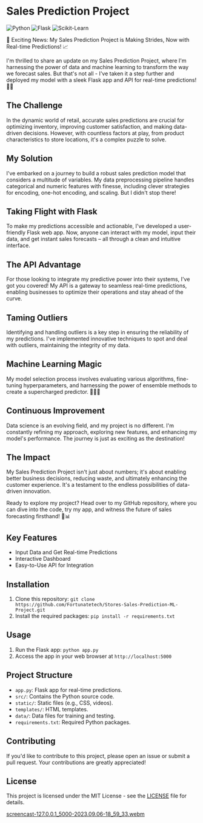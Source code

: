 # Sales Prediction Project

![Python](https://img.shields.io/badge/Python-3.11%2B-blue)
![Flask](https://img.shields.io/badge/Flask-2.0.1-brightgreen)
![Scikit-Learn](https://img.shields.io/badge/scikit--learn-0.24.2-orange)

🚀 Exciting News: My Sales Prediction Project is Making Strides, Now with Real-time Predictions! 📈

I'm thrilled to share an update on my Sales Prediction Project, where I'm harnessing the power of data and machine learning to transform the way we forecast sales. But that's not all - I've taken it a step further and deployed my model with a sleek Flask app and API for real-time predictions! 🤖🌐

## The Challenge

In the dynamic world of retail, accurate sales predictions are crucial for optimizing inventory, improving customer satisfaction, and making data-driven decisions. However, with countless factors at play, from product characteristics to store locations, it's a complex puzzle to solve.

## My Solution

I've embarked on a journey to build a robust sales prediction model that considers a multitude of variables. My data preprocessing pipeline handles categorical and numeric features with finesse, including clever strategies for encoding, one-hot encoding, and scaling. But I didn't stop there!

## Taking Flight with Flask

To make my predictions accessible and actionable, I've developed a user-friendly Flask web app. Now, anyone can interact with my model, input their data, and get instant sales forecasts – all through a clean and intuitive interface.

## The API Advantage

For those looking to integrate my predictive power into their systems, I've got you covered! My API is a gateway to seamless real-time predictions, enabling businesses to optimize their operations and stay ahead of the curve.

## Taming Outliers

Identifying and handling outliers is a key step in ensuring the reliability of my predictions. I've implemented innovative techniques to spot and deal with outliers, maintaining the integrity of my data.

## Machine Learning Magic

My model selection process involves evaluating various algorithms, fine-tuning hyperparameters, and harnessing the power of ensemble methods to create a supercharged predictor. 🧙‍♂️✨

## Continuous Improvement

Data science is an evolving field, and my project is no different. I'm constantly refining my approach, exploring new features, and enhancing my model's performance. The journey is just as exciting as the destination!

## The Impact

My Sales Prediction Project isn't just about numbers; it's about enabling better business decisions, reducing waste, and ultimately enhancing the customer experience. It's a testament to the endless possibilities of data-driven innovation.

Ready to explore my project? Head over to my GitHub repository, where you can dive into the code, try my app, and witness the future of sales forecasting firsthand! 🚀📊

## Key Features

- Input Data and Get Real-time Predictions
- Interactive Dashboard
- Easy-to-Use API for Integration

## Installation

1. Clone this repository: `git clone https://github.com/Fortunatetech/Stores-Sales-Prediction-ML-Project.git`
2. Install the required packages: `pip install -r requirements.txt`

## Usage

1. Run the Flask app: `python app.py`
2. Access the app in your web browser at `http://localhost:5000`

## Project Structure

- `app.py`: Flask app for real-time predictions.
- `src/`: Contains the Python source code.
- `static/`: Static files (e.g., CSS, videos).
- `templates/`: HTML templates.
- `data/`: Data files for training and testing.
- `requirements.txt`: Required Python packages.

## Contributing

If you'd like to contribute to this project, please open an issue or submit a pull request. Your contributions are greatly appreciated!

## License

This project is licensed under the MIT License - see the [LICENSE](LICENSE) file for details.

[screencast-127.0.0.1_5000-2023.09.06-18_59_33.webm](https://github.com/Fortunatetech/Stores-Sales-Prediction-ML-Project/assets/104451288/3c259688-55c9-4e4e-9f40-fabcc79bdcc7)
